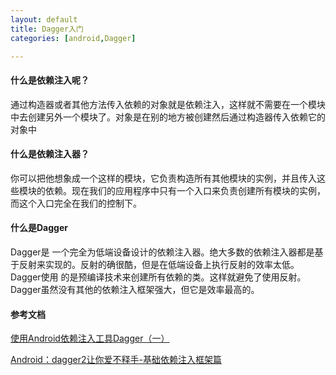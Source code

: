 ```yaml
---
layout: default
title: Dagger入门
categories: [android,Dagger]

---
```

 
####   什么是依赖注入呢？

通过构造器或者其他方法传入依赖的对象就是依赖注入，这样就不需要在一个模块中去创建另外一个模块了。对象是在别的地方被创建然后通过构造器传入依赖它的对象中

#### 什么是依赖注入器？

你可以把他想象成一个这样的模块，它负责构造所有其他模块的实例，并且传入这些模块的依赖。现在我们的应用程序中只有一个入口来负责创建所有模块的实例，而这个入口完全在我们的控制下。

#### 什么是Dagger

Dagger是 一个完全为低端设备设计的依赖注入器。绝大多数的依赖注入器都是基于反射来实现的。反射的确很酷，但是在低端设备上执行反射的效率太低。Dagger使用 的是预编译技术来创建所有依赖的类。这样就避免了使用反射。Dagger虽然没有其他的依赖注入框架强大，但它是效率最高的。

#### 参考文档

[使用Android依赖注入工具Dagger（一）](http://www.jcodecraeer.com/a/anzhuokaifa/androidkaifa/2015/0510/2855.html)

[Android：dagger2让你爱不释手-基础依赖注入框架篇](http://www.jianshu.com/p/cd2c1c9f68d4?utm_campaign=maleskine&utm_content=note&utm_medium=reader_share&utm_source=weixin&from=groupmessage&isappinstalled=0)